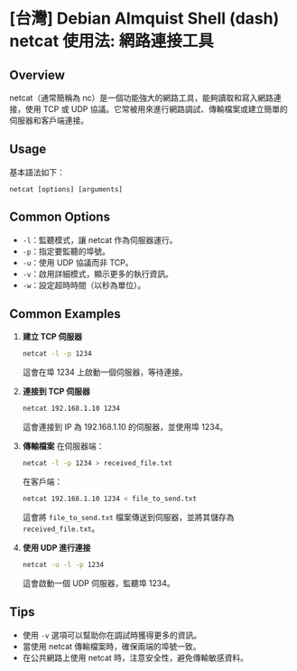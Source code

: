 # [台灣] Debian Almquist Shell (dash) netcat 使用法: 網路連接工具

## Overview
netcat（通常簡稱為 nc）是一個功能強大的網路工具，能夠讀取和寫入網路連接，使用 TCP 或 UDP 協議。它常被用來進行網路調試、傳輸檔案或建立簡單的伺服器和客戶端連接。

## Usage
基本語法如下：
```
netcat [options] [arguments]
```

## Common Options
- `-l`：監聽模式，讓 netcat 作為伺服器運行。
- `-p`：指定要監聽的埠號。
- `-u`：使用 UDP 協議而非 TCP。
- `-v`：啟用詳細模式，顯示更多的執行資訊。
- `-w`：設定超時時間（以秒為單位）。

## Common Examples
1. **建立 TCP 伺服器**
   ```bash
   netcat -l -p 1234
   ```
   這會在埠 1234 上啟動一個伺服器，等待連接。

2. **連接到 TCP 伺服器**
   ```bash
   netcat 192.168.1.10 1234
   ```
   這會連接到 IP 為 192.168.1.10 的伺服器，並使用埠 1234。

3. **傳輸檔案**
   在伺服器端：
   ```bash
   netcat -l -p 1234 > received_file.txt
   ```
   在客戶端：
   ```bash
   netcat 192.168.1.10 1234 < file_to_send.txt
   ```
   這會將 `file_to_send.txt` 檔案傳送到伺服器，並將其儲存為 `received_file.txt`。

4. **使用 UDP 進行連接**
   ```bash
   netcat -u -l -p 1234
   ```
   這會啟動一個 UDP 伺服器，監聽埠 1234。

## Tips
- 使用 `-v` 選項可以幫助你在調試時獲得更多的資訊。
- 當使用 netcat 傳輸檔案時，確保兩端的埠號一致。
- 在公共網路上使用 netcat 時，注意安全性，避免傳輸敏感資料。